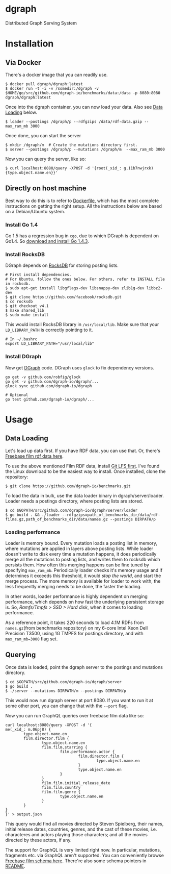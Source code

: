 # dgraph
Distributed Graph Serving System

# Installation

## Via Docker
There's a docker image that you can readily use.
```
$ docker pull dgraph/dgraph:latest
$ docker run -t -i -v /somedir:/dgraph -v $HOME/go/src/github.com/dgraph-io/benchmarks/data:/data -p 8080:8080 dgraph/dgraph:latest
```

Once into the dgraph container, you can now load your data. Also see [Data Loading](#data-loading) below.
```
$ loader --postings /dgraph/p --rdfgzips /data/rdf-data.gzip --max_ram_mb 3000
```
Once done, you can start the server
```
$ mkdir /dgraph/m  # Create the mutations directory first.
$ server --postings /dgraph/p --mutations /dgraph/m  --max_ram_mb 3000
```

Now you can query the server, like so:
```
$ curl localhost:8080/query -XPOST -d '{root(_xid_: g.11b7nwjrxk) {type.object.name.en}}'
```

## Directly on host machine
Best way to do this is to refer to [Dockerfile](Dockerfile), which has the most complete
instructions on getting the right setup.
All the instructions below are based on a Debian/Ubuntu system.

### Install Go 1.4
Go 1.5 has a regression bug in `cgo`, due to which DGraph is dependent on Go1.4.
So [download and install Go 1.4.3](https://golang.org/dl/).

### Install RocksDB
DGraph depends on [RocksDB](https://github.com/facebook/rocksdb) for storing posting lists.

```
# First install dependencies.
# For Ubuntu, follow the ones below. For others, refer to INSTALL file in rocksdb.
$ sudo apt-get install libgflags-dev libsnappy-dev zlib1g-dev libbz2-dev
$ git clone https://github.com/facebook/rocksdb.git
$ cd rocksdb
$ git checkout v4.1
$ make shared_lib
$ sudo make install
```

This would install RocksDB library in `/usr/local/lib`. Make sure that your `LD_LIBRARY_PATH` is correctly pointing to it.

```
# In ~/.bashrc
export LD_LIBRARY_PATH="/usr/local/lib"
```

### Install DGraph
Now get [DGraph](https://github.com/dgraph-io/dgraph) code. DGraph uses `glock` to fix dependency versions.
```
go get -v github.com/robfig/glock
go get -v github.com/dgraph-io/dgraph/...
glock sync github.com/dgraph-io/dgraph

# Optional
go test github.com/dgraph-io/dgraph/...
```

# Usage

## Data Loading
Let's load up data first. If you have RDF data, you can use that.
Or, there's [Freebase film rdf data here](https://github.com/dgraph-io/benchmarks).

To use the above mentioned Film RDF data, install [Git LFS first](https://git-lfs.github.com/). I've found the Linux download to be the easiest way to install.
Once installed, clone the repository:
```
$ git clone https://github.com/dgraph-io/benchmarks.git
```

To load the data in bulk, use the data loader binary in dgraph/server/loader.
Loader needs a postings directory, where posting lists are stored.

```
$ cd $GOPATH/src/github.com/dgraph-io/dgraph/server/loader
$ go build . && ./loader --rdfgzips=path_of_benchmarks_dir/data/rdf-films.gz,path_of_benchmarks_dir/data/names.gz --postings DIRPATH/p
```

### Loading performance
Loader is memory bound. Every mutation loads a posting list in memory, where mutations
are applied in layers above posting lists.
While loader doesn't write to disk every time a mutation happens, it does periodically
merge all the mutations to posting lists, and writes them to rocksdb which persists them.
How often this merging happens can be fine tuned by specifying `max_ram_mb`.
Periodically loader checks it's memory usage and if determines it exceeds this threshold,
it would *stop the world*, and start the merge process.
The more memory is available for loader to work with, the less frequently merging needs to be done, the faster the loading.

In other words, loader performance is highly dependent on merging performance, which depends on how fast the underlying persistent storage is.
So, *Ramfs/Tmpfs > SSD > Hard disk*, when it comes to loading performance.

As a reference point, it takes 220 seconds to load 4.1M RDFs from `names.gz`(from benchmarks repository) on my 6-core Intel Xeon Dell Precision T3500, using 1G TMPFS for postings directory, and with `max_ram_mb=3000` flag set.

## Querying
Once data is loaded, point the dgraph server to the postings and mutations directory.
```
$ cd $GOPATH/src/github.com/dgraph-io/dgraph/server
$ go build .
$ ./server --mutations DIRPATH/m --postings DIRPATH/p
```

This would now run dgraph server at port 8080. If you want to run it at some other port, you can change that with the `--port` flag.

Now you can run GraphQL queries over freebase film data like so:
```
curl localhost:8080/query -XPOST -d '{
me(_xid_: m.06pj8) {
        type.object.name.en
        film.director.film {
                type.object.name.en
                film.film.starring {
                        film.performance.actor {
                                film.director.film {
                                        type.object.name.en
                                }
                                type.object.name.en
                        }
                }
                film.film.initial_release_date
                film.film.country
                film.film.genre {
                        type.object.name.en
                }
        }
}
}' > output.json
```
This query would find all movies directed by Steven Spielberg, their names, initial release dates, countries, genres, and the cast of these movies, i.e. characteres and actors playing those characters; and all the movies directed by these actors, if any.

The support for GraphQL is very limited right now. In particular, mutations, fragments etc. via GraphQL aren't supported.
You can conveniently browse [Freebase film schema here](http://www.freebase.com/film/film?schema=&lang=en).
There're also some schema pointers in [README](https://github.com/dgraph-io/benchmarks/blob/master/data/README.md).
